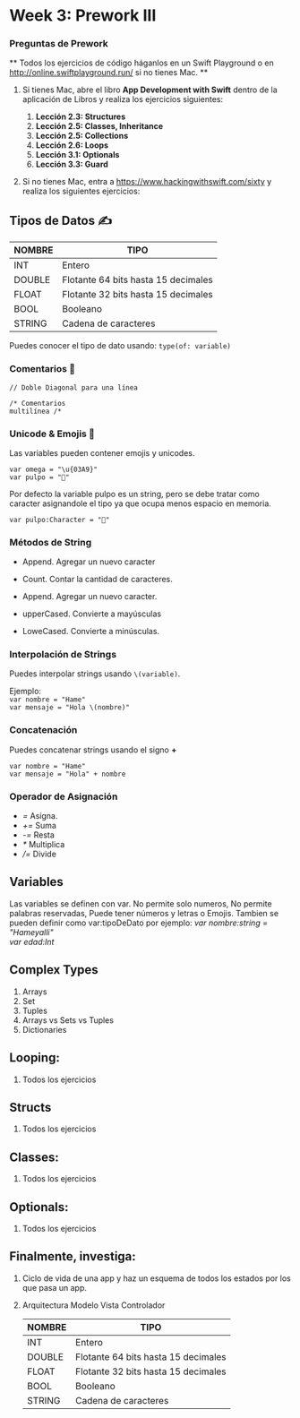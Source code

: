 # Week 3: Prework III

### Preguntas de Prework

\*\* Todos los ejercicios de código háganlos en un Swift Playground o en http://online.swiftplayground.run/ si no tienes Mac. \*\*

1. Si tienes Mac, abre el libro **App Development with Swift** dentro de la aplicación de Libros y realiza los ejercicios siguientes:

   1. **Lección 2.3: Structures**
   2. **Lección 2.5: Classes, Inheritance**
   3. **Lección 2.5: Collections**
   4. **Lección 2.6: Loops**
   5. **Lección 3.1: Optionals**
   6. **Lección 3.3: Guard**

2. Si no tienes Mac, entra a https://www.hackingwithswift.com/sixty y realiza los siguientes ejercicios:

## Tipos de Datos ✍️

| NOMBRE | TIPO                                |
| ------ | ----------------------------------- |
| INT    | Entero                              |
| DOUBLE | Flotante 64 bits hasta 15 decimales |
| FLOAT  | Flotante 32 bits hasta 15 decimales |
| BOOL   | Booleano                            |
| STRING | Cadena de caracteres                |

Puedes conocer el tipo de dato usando:
`type(of: variable)`

### Comentarios 📝

`// Doble Diagonal para una línea`

`/* Comentarios`  
`multilínea /*`

### Unicode & Emojis 🔮

Las variables pueden contener emojis y unicodes.

`var omega = "\u{03A9}"`  
`var pulpo = "🐙"`

Por defecto la variable pulpo es un string, pero se debe tratar como caracter asignandole el tipo ya que ocupa menos espacio en memoria.

`var pulpo:Character = "🐙"`

### Métodos de String

- Append. Agregar un nuevo caracter

- Count. Contar la cantidad de caracteres.

- Append. Agregar un nuevo caracter.

- upperCased. Convierte a mayúsculas

- LoweCased. Convierte a minúsculas.

### Interpolación de Strings

Puedes interpolar strings usando `\(variable)`.

Ejemplo:  
`var nombre = "Hame"`  
`var mensaje = "Hola \(nombre)"`

### Concatenación

Puedes concatenar strings usando el signo **+**

`var nombre = "Hame"`  
`var mensaje = "Hola" + nombre`

### Operador de Asignación

- *=* Asigna.
- *+=* Suma
- *-=* Resta
- *\** Multiplica
- */=* Divide

## Variables

Las variables se definen con var.
No permite solo numeros, No permite palabras reservadas, Puede tener números y letras o Emojis.
Tambien se pueden definir como var:tipoDeDato por ejemplo:
_var nombre:string = "Hameyalli"_  
_var edad:Int_

## **Complex Types**

1. Arrays
2. Set
3. Tuples
4. Arrays vs Sets vs Tuples
5. Dictionaries

## **Looping**:

1. Todos los ejercicios

## **Structs**

1. Todos los ejercicios

## **Classes**:

1. Todos los ejercicios

## **Optionals**:

1. Todos los ejercicios

## Finalmente, investiga:

1.  Ciclo de vida de una app y haz un esquema de todos los estados por los que pasa un app.
2.  Arquitectura Modelo Vista Controlador

    | NOMBRE | TIPO                                |
    | ------ | ----------------------------------- |
    | INT    | Entero                              |
    | DOUBLE | Flotante 64 bits hasta 15 decimales |
    | FLOAT  | Flotante 32 bits hasta 15 decimales |
    | BOOL   | Booleano                            |
    | STRING | Cadena de caracteres                |
